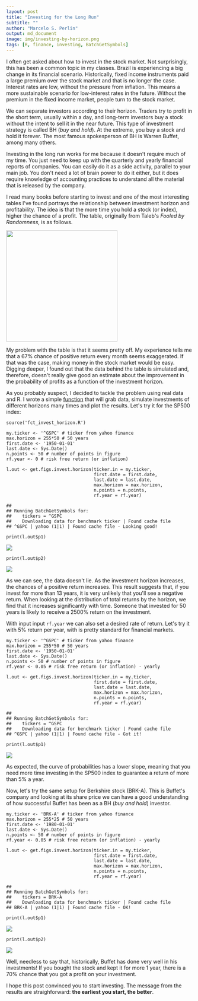 ```yaml
---
layout: post
title: "Investing for the Long Run"
subtitle: ""
author: "Marcelo S. Perlin"
output: md_document
image: img/investing-by-horizon.png
tags: [R, finance, investing, BatchGetSymbols]
---
```


I often get asked about how to invest in the stock market. Not
surprisingly, this has been a common topic in my classes. Brazil is
experiencing a big change in its financial scenario. Historically, fixed
income instruments paid a large premium over the stock market and that
is no longer the case. Interest rates are low, without the pressure from
inflation. This means a more sustainable scenario for low-interest rates
in the future. Without the premium in the fixed income market, people
turn to the stock market.

We can separate investors according to their horizon. Traders try to
profit in the short term, usually within a day, and long-term investors
buy a stock without the intent to sell it in the near future. This type
of investment strategy is called BH (*buy and hold*). At the extreme,
you buy a stock and hold it forever. The most famous spokesperson of BH
is Warren Buffet, among many others.

Investing in the long run works for me because it doesn't require much
of my time. You just need to keep up with the quarterly and yearly
financial reports of companies. You can easily do it as a side activity,
parallel to your main job. You don't need a lot of brain power to do it
either, but it does require knowledge of accounting practices to
understand all the material that is released by the company.

I read many books before starting to invest and one of the most
interesting tables I've found portrays the relationship between
investment horizon and profitability. The idea is that the more time you
hold a stock (or index), higher the chance of a profit. The table,
originally from Taleb's *Fooled by Randomness*, is as follows.

<img src="/img/investing-by-horizon.png" width="300" />

My problem with the table is that it seems pretty off. My experience
tells me that a 67% chance of positive return every month seems
exaggerated. If that was the case, making money in the stock market
would be easy. Digging deeper, I found out that the data behind the
table is simulated and, therefore, doesn't really give good an estimate
about the improvement in the probability of profits as a function of the
investment horizon.

As you probably suspect, I decided to tackle the problem using real data
and R. I wrote a simple [function](/content/others/fct_invest_horizon.R)
that will grab data, simulate investments of different horizons many
times and plot the results. Let's try it for the SP500 index:

    source('fct_invest_horizon.R')

    my.ticker <- '^GSPC' # ticker from yahoo finance
    max.horizon = 255*50 # 50 years
    first.date <- '1950-01-01' 
    last.date <- Sys.Date()
    n.points <- 50 # number of points in figure 
    rf.year <- 0 # risk free return (or inflation)

    l.out <- get.figs.invest.horizon(ticker.in = my.ticker, 
                                     first.date = first.date, 
                                     last.date = last.date,
                                     max.horizon = max.horizon, 
                                     n.points = n.points, 
                                     rf.year = rf.year)

    ## 
    ## Running BatchGetSymbols for:
    ##    tickers = ^GSPC
    ##    Downloading data for benchmark ticker | Found cache file
    ## ^GSPC | yahoo (1|1) | Found cache file - Looking good!

    print(l.out$p1)

![](/img/2018-05-12-Investing-Long-Run_files/figure-markdown_strict/unnamed-chunk-2-1.png)

    print(l.out$p2)

![](/img/2018-05-12-Investing-Long-Run_files/figure-markdown_strict/unnamed-chunk-2-2.png)

As we can see, the data doesn't lie. As the investment horizon
increases, the chances of a positive return increases. This result
suggests that, if you invest for more than 13 years, it is very unlikely
that you'll see a negative return. When looking at the distribution of
total returns by the horizon, we find that it increases significantly
with time. Someone that invested for 50 years is likely to receive a
2500% return on the investment.

With input input `rf.year` we can also set a desired rate of return.
Let's try it with 5% return per year, with is pretty standard for
financial markets.

    my.ticker <- '^GSPC' # ticker from yahoo finance
    max.horizon = 255*50 # 50 years
    first.date <- '1950-01-01' 
    last.date <- Sys.Date()
    n.points <- 50 # number of points in figure 
    rf.year <- 0.05 # risk free return (or inflation) - yearly

    l.out <- get.figs.invest.horizon(ticker.in = my.ticker, 
                                     first.date = first.date, 
                                     last.date = last.date,
                                     max.horizon = max.horizon, 
                                     n.points = n.points, 
                                     rf.year = rf.year)

    ## 
    ## Running BatchGetSymbols for:
    ##    tickers = ^GSPC
    ##    Downloading data for benchmark ticker | Found cache file
    ## ^GSPC | yahoo (1|1) | Found cache file - Got it!

    print(l.out$p1)

![](/img/2018-05-12-Investing-Long-Run_files/figure-markdown_strict/unnamed-chunk-3-1.png)

As expected, the curve of probabilities has a lower slope, meaning that
you need more time investing in the SP500 index to guarantee a return of
more than 5% a year.

Now, let's try the same setup for Berkshire stock (BRK-A). This is
Buffet's company and looking at its share price we can have a good
understanding of how successful Buffet has been as a BH (*buy and hold*)
investor.

    my.ticker <- 'BRK-A' # ticker from yahoo finance
    max.horizon = 255*25 # 50 years
    first.date <- '1980-01-01' 
    last.date <- Sys.Date()
    n.points <- 50 # number of points in figure 
    rf.year <- 0.05 # risk free return (or inflation) - yearly

    l.out <- get.figs.invest.horizon(ticker.in = my.ticker, 
                                     first.date = first.date, 
                                     last.date = last.date,
                                     max.horizon = max.horizon, 
                                     n.points = n.points, 
                                     rf.year = rf.year)

    ## 
    ## Running BatchGetSymbols for:
    ##    tickers = BRK-A
    ##    Downloading data for benchmark ticker | Found cache file
    ## BRK-A | yahoo (1|1) | Found cache file - OK!

    print(l.out$p1)

![](/img/2018-05-12-Investing-Long-Run_files/figure-markdown_strict/unnamed-chunk-4-1.png)

    print(l.out$p2)

![](/img/2018-05-12-Investing-Long-Run_files/figure-markdown_strict/unnamed-chunk-4-2.png)

Well, needless to say that, historically, Buffet has done very well in
his investments! If you bought the stock and kept it for more 1 year,
there is a 70% chance that you got a profit on your investment.

I hope this post convinced you to start investing. The message from the results are straighforward: **the earliest you start, the better**.
